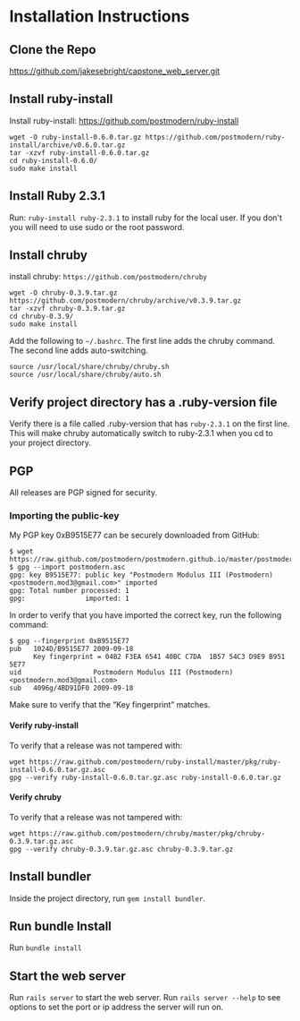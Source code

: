 # Installation Instructions

## Clone the Repo
https://github.com/jakesebright/capstone_web_server.git


## Install ruby-install
Install ruby-install:
https://github.com/postmodern/ruby-install
~~~~~
wget -O ruby-install-0.6.0.tar.gz https://github.com/postmodern/ruby-install/archive/v0.6.0.tar.gz
tar -xzvf ruby-install-0.6.0.tar.gz
cd ruby-install-0.6.0/
sudo make install
~~~~~


## Install Ruby 2.3.1
Run:
`ruby-install ruby-2.3.1`
to install ruby for the local user. If you don't you will need to use sudo or the root password.


## Install chruby
install chruby:
`https://github.com/postmodern/chruby`
~~~~~
wget -O chruby-0.3.9.tar.gz https://github.com/postmodern/chruby/archive/v0.3.9.tar.gz
tar -xzvf chruby-0.3.9.tar.gz
cd chruby-0.3.9/
sudo make install
~~~~~

Add the following to `~/.bashrc`. The first line adds the chruby command. 
The second line adds auto-switching.
~~~~~
source /usr/local/share/chruby/chruby.sh
source /usr/local/share/chruby/auto.sh
~~~~~


## Verify project directory has a .ruby-version file
Verify there is a file called .ruby-version that has `ruby-2.3.1` on the first line. 
This will make chruby automatically switch to ruby-2.3.1 when you cd to your project directory.


## PGP
All releases are PGP signed for security.

### Importing the public-key
My PGP key 0xB9515E77 can be securely downloaded from GitHub:
~~~~~
$ wget https://raw.github.com/postmodern/postmodern.github.io/master/postmodern.asc
$ gpg --import postmodern.asc
gpg: key B9515E77: public key "Postmodern Modulus III (Postmodern) <postmodern.mod3@gmail.com>" imported
gpg: Total number processed: 1
gpg:               imported: 1
~~~~~
In order to verify that you have imported the correct key, run the following command:
~~~~~
$ gpg --fingerprint 0xB9515E77
pub   1024D/B9515E77 2009-09-18
      Key fingerprint = 04B2 F3EA 6541 40BC C7DA  1B57 54C3 D9E9 B951 5E77
uid                  Postmodern Modulus III (Postmodern) <postmodern.mod3@gmail.com>
sub   4096g/4BD91DF0 2009-09-18
~~~~~
Make sure to verify that the “Key fingerprint” matches.

#### Verify ruby-install
To verify that a release was not tampered with:
~~~~~
wget https://raw.github.com/postmodern/ruby-install/master/pkg/ruby-install-0.6.0.tar.gz.asc
gpg --verify ruby-install-0.6.0.tar.gz.asc ruby-install-0.6.0.tar.gz
~~~~~

#### Verify chruby
To verify that a release was not tampered with:
~~~~~
wget https://raw.github.com/postmodern/chruby/master/pkg/chruby-0.3.9.tar.gz.asc
gpg --verify chruby-0.3.9.tar.gz.asc chruby-0.3.9.tar.gz
~~~~~


## Install bundler
Inside the project directory, run `gem install bundler`. 


## Run bundle Install
Run `bundle install`


## Start the web server
Run `rails server` to start the web server. Run `rails server --help` to see options to set the port or ip address the server will run on.
